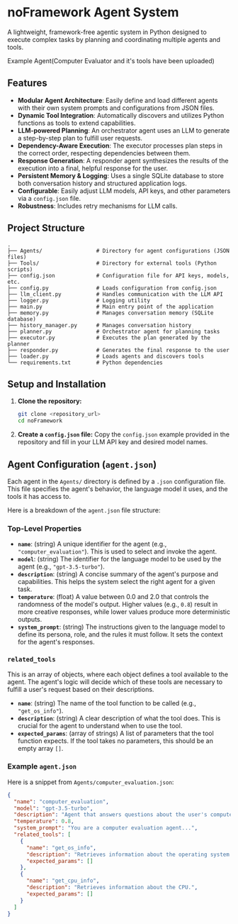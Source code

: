 # noFramework Agent System

A lightweight, framework-free agentic system in Python designed to execute complex tasks by planning and coordinating multiple agents and tools.

Example Agent(Computer Evaluator and it's tools have been uploaded)

## Features

- **Modular Agent Architecture**: Easily define and load different agents with their own system prompts and configurations from JSON files.
- **Dynamic Tool Integration**: Automatically discovers and utilizes Python functions as tools to extend capabilities.
- **LLM-powered Planning**: An orchestrator agent uses an LLM to generate a step-by-step plan to fulfill user requests.
- **Dependency-Aware Execution**: The executor processes plan steps in the correct order, respecting dependencies between them.
- **Response Generation**: A responder agent synthesizes the results of the execution into a final, helpful response for the user.
- **Persistent Memory & Logging**: Uses a single SQLite database to store both conversation history and structured application logs.
- **Configurable**: Easily adjust LLM models, API keys, and other parameters via a `config.json` file.
- **Robustness**: Includes retry mechanisms for LLM calls.

## Project Structure

```
.
├── Agents/                 # Directory for agent configurations (JSON files)
├── Tools/                  # Directory for external tools (Python scripts)
├── config.json             # Configuration file for API keys, models, etc.
├── config.py               # Loads configuration from config.json
├── llm_client.py           # Handles communication with the LLM API
├── logger.py               # Logging utility
├── main.py                 # Main entry point of the application
├── memory.py               # Manages conversation memory (SQLite database)
├── history_manager.py      # Manages conversation history
├── planner.py              # Orchestrator agent for planning tasks
├── executor.py             # Executes the plan generated by the planner
├── responder.py            # Generates the final response to the user
├── loader.py               # Loads agents and discovers tools
└── requirements.txt        # Python dependencies
```

## Setup and Installation

1.  **Clone the repository:**
    ```bash
    git clone <repository_url>
    cd noFramework
    ```

2.  **Create a `config.json` file:**
    Copy the `config.json` example provided in the repository and fill in your LLM API key and desired model names.

## Agent Configuration (`agent.json`)

Each agent in the `Agents/` directory is defined by a `.json` configuration file. This file specifies the agent's behavior, the language model it uses, and the tools it has access to.

Here is a breakdown of the `agent.json` file structure:

### Top-Level Properties

*   **`name`**: (string) A unique identifier for the agent (e.g., `"computer_evaluation"`). This is used to select and invoke the agent.
*   **`model`**: (string) The identifier for the language model to be used by the agent (e.g., `"gpt-3.5-turbo"`).
*   **`description`**: (string) A concise summary of the agent's purpose and capabilities. This helps the system select the right agent for a given task.
*   **`temperature`**: (float) A value between 0.0 and 2.0 that controls the randomness of the model's output. Higher values (e.g., `0.8`) result in more creative responses, while lower values produce more deterministic outputs.
*   **`system_prompt`**: (string) The instructions given to the language model to define its persona, role, and the rules it must follow. It sets the context for the agent's responses.

### `related_tools`

This is an array of objects, where each object defines a tool available to the agent. The agent's logic will decide which of these tools are necessary to fulfill a user's request based on their descriptions.

*   **`name`**: (string) The name of the tool function to be called (e.g., `"get_os_info"`).
*   **`description`**: (string) A clear description of what the tool does. This is crucial for the agent to understand when to use the tool.
*   **`expected_params`**: (array of strings) A list of parameters that the tool function expects. If the tool takes no parameters, this should be an empty array `[]`.

### Example `agent.json`

Here is a snippet from `Agents/computer_evaluation.json`:

```json
{
  "name": "computer_evaluation",
  "model": "gpt-3.5-turbo",
  "description": "Agent that answers questions about the user's computer...",
  "temperature": 0.8,
  "system_prompt": "You are a computer evaluation agent...",
  "related_tools": [
    {
      "name": "get_os_info",
      "description": "Retrieves information about the operating system.",
      "expected_params": []
    },
    {
      "name": "get_cpu_info",
      "description": "Retrieves information about the CPU.",
      "expected_params": []
    }
  ]
}
```

